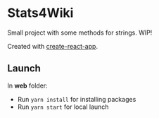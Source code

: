 # Stats4Wiki

Small project with some methods for strings. WIP!

Created with [create-react-app](https://github.com/facebook/create-react-app).

## Launch
In **web** folder:
- Run `yarn install` for installing packages
- Run `yarn start` for local launch